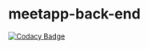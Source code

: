 # meetapp-back-end
[![Codacy Badge](https://api.codacy.com/project/badge/Grade/5c2f4067846445de97ec27354f0e502d)](https://app.codacy.com/app/elascalla/meetapp-back-end?utm_source=github.com&utm_medium=referral&utm_content=elascalla/meetapp-back-end&utm_campaign=Badge_Grade_Dashboard)